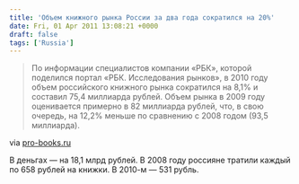 ```yaml
---
title: 'Объем книжного рынка России за два года сократился на 20%'
date: Fri, 01 Apr 2011 13:08:21 +0000
draft: false
tags: ['Russia']
---
```


> По информации специалистов компании «РБК», которой поделился портал «РБК. Исследования рынков», в 2010 году объем российского книжного рынка сократился на 8,1% и составил 75,4 миллиарда рублей. Объем рынка в 2009 году оценивается примерно в 82 миллиарда рублей, что, в свою очередь, на 12,2% меньше по сравнению с 2008 годом (93,5 миллиарда).

via [pro-books.ru](http://pro-books.ru/news/3/6817)

В деньгах — на 18,1 млрд рублей. В 2008 году россияне тратили каждый по 658 рублей на книжки. В 2010-м — 531 рубль.